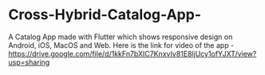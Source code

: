 # Cross-Hybrid-Catalog-App-
A Catalog App made with Flutter which shows responsive design on Android, iOS, MacOS and Web.
Here is the link for video of the app - https://drive.google.com/file/d/1kkFn7bXIC7KnxvIv81E8ljUcy1ofYJXT/view?usp=sharing
